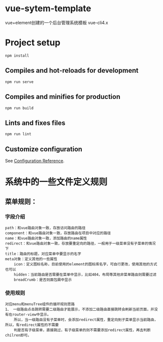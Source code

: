 # vue-sytem-template
vue+element创建的一个后台管理系统模板
vue-cli4.x

# Project setup
```
npm install
```

## Compiles and hot-reloads for development
```
npm run serve
```

## Compiles and minifies for production
```
npm run build
```

## Lints and fixes files
```
npm run lint
```

## Customize configuration
See [Configuration Reference](https://cli.vuejs.org/config/).



# 系统中的一些文件定义规则
## 菜单规则：
### 字段介绍
    path：和vue路由对象一致，存放访问路由的路径
    component：和vue路由对象一致，存放路由在项目中对应的路径
    name：和vue路由对象一致，添加路由的name属性
    redirect：和vue路由对象一致，存放要重定向的路径，一般用于一级菜单没有子菜单的情况下
    title：路由的标题，对应菜单中要显示的名字
    meta对象：定义其他的一些属性
        icon：定义图标名称，目前使用的element的图标库名字，可自行更改，使用其他的方式也可以
        hidden：当前路由是否需要在菜单中显示，比如404，布局等其他非菜单路由则需要过滤
        breadCrumb：是否则面包屑中显示
### 使用规则
    对应menu和menuTree组件的循环规则思路
    1、 一级路由点击跳转需要二级路由才能展示，不添加二级路由直接跳转会刷新当前页面，并没有在router-view中显示。
        所以，当一级路由没有子菜单时，会添加redirect属性，重定向到子菜单显示当前路由，所以，有redirect属性的不需要
        判是否有子级菜单，直接跳过，有子级菜单的则不需要添加redirect属性，再去判断chilren即可。
            

